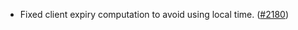 *   Fixed client expiry computation to avoid using local time.
    ([#2180](https://github.com/informalsystems/ibc-rs/issues/2180))
